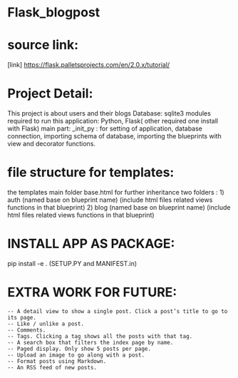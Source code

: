 # Flask_blogpost
# source link:
[link] https://flask.palletsprojects.com/en/2.0.x/tutorial/

# Project Detail:
  This project is about users and their blogs
   Database: sqlite3
   modules required to run this application: Python, Flask( other required one install with Flask)
   main part: _init_py : for setting of application, database connection, importing schema of database, importing the blueprints with view and decorator functions.

# file structure for templates:
   the templates main folder
   base.html for further inheritance
   two folders : 
              1) auth (named base on blueprint name) (include html files related views functions in that blueprint)
              2) blog (named base on blueprint name) (include html files related views functions in that blueprint)

# INSTALL APP AS PACKAGE:
   pip install -e . (SETUP.PY and MANIFEST.in)

# EXTRA WORK FOR FUTURE:
    -- A detail view to show a single post. Click a post’s title to go to its page.
    -- Like / unlike a post.
    -- Comments.
    -- Tags. Clicking a tag shows all the posts with that tag.
    -- A search box that filters the index page by name.
    -- Paged display. Only show 5 posts per page.
    -- Upload an image to go along with a post.
    -- Format posts using Markdown.
    -- An RSS feed of new posts.
